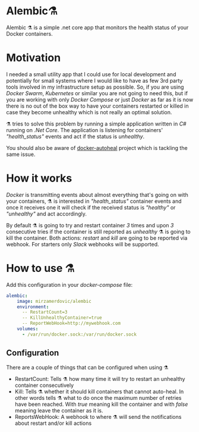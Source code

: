 # Alembic:alembic:
Alembic :alembic: is a simple .net core app that monitors the health status of your Docker containers.

# Motivation

I needed a small utility app that I could use for local development and potentially for small systems where I would like to have as few 3rd party tools involved in my 
infrastructure setup as possible.
So, if you are using _Docker Swarm_, _Kubernetes_ or similar you are not going to need this, but if you are working with only _Docker Compose_ or just _Docker_ as far as it is 
now there is no out of the box way to have your containers restarted or killed in case they become unhealthy which is not really an optimal solution.

:alembic: tries to solve this problem by running a simple application written in _C#_ running on _.Net Core_. The application is listening for containers' _"health_status"_ 
events and act if the status is _unhealthy_.

You should also be aware of [docker-autoheal](https://github.com/willfarrell/docker-autoheal) project which is tackling the same issue.

# How it works

_Docker_ is transmitting events about almost everything that's going on with your containers, :alembic: is interested in _"health_status"_ container events and once it receives 
one it will check if the received status is _"healthy"_ or _"unhealthy"_ and act accordingly.

By default :alembic: is going to try and restart container _3_ times and upon _3_ consecutive tries if the container is still reported as _unhealthy_ :alembic: is going to kill 
the container.
Both actions: _restart_ and _kill_ are going to be reported via webhook. For starters only _Slack_ webhooks will be supported.

# How to use :alembic:

Add this configuration in your _docker-compose_ file:

```yml
alembic:
    image: mirzamerdovic/alembic
    environment:
      -- RestartCount=3
      -- KillUnhealthyContainer=true
      -- ReportWebHook=http://mywebhook.com
    volumes:
      - /var/run/docker.sock:/var/run/docker.sock
```

## Configuration
There are a couple of things that can be configured when using :alembic:
* RestartCount: Tells :alembic: how many time it will try to restart an unhealthy container consecutively
* Kill: Tells :alembic: whether it should kill containers that cannot auto-heal. In other words tells :alembic: what to do once the maximum number of retries have been reached. 
With _true_ meaning kill the container and with _false_ meaning leave the container as it is.
* ReportsWebHook: A webhook to where :alembic: will send the notifications about restart and/or kill actions
